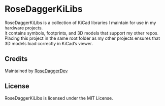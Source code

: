 # RoseDaggerKiLibs

RoseDaggerKiLibs is a collection of KiCad libraries I maintain for use in my hardware projects.  
It contains symbols, footprints, and 3D models that support my other repos.  
Placing this project in the same root folder as my other projects ensures that 3D models load correctly in KiCad’s viewer.

## Credits
Maintained by [RoseDaggerDev](https://github.com/RoseDaggerDev)

## License
RoseDaggerKiLibs is licensed under the MIT License.
